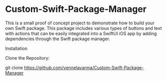 # Custom-Swift-Package-Manager
This is a small proof of concept project to demonstrate how to build your own Swift package. This package includes various types of buttons and text with actions that can be easily integrated into a SwiftUI iOS app by adding dependencies through the Swift package manager.

Installation

Clone the Repository:

git clone https://github.com/vennelavarma/Custom-Swift-Package-Manager




